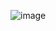 ![image](https://user-images.githubusercontent.com/67713820/153304744-d4f6ff11-d73d-4383-8e92-354a61cbec5f.png)
